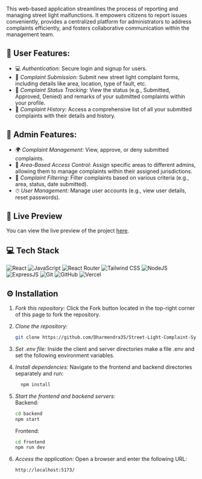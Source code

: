 This web-based application streamlines the process of reporting and managing street light malfunctions. It empowers citizens to report issues conveniently,
provides a centralized platform for administrators to address complaints efficiently, and fosters collaborative communication within the management team.

## 🔮 User Features:

- 💻 _Authentication:_ Secure login and signup for users.
- 📁 _Complaint Submission:_ Submit new street light complaint forms, including details like area, location, type of fault, etc.
- 💾 _Complaint Status Tracking:_ View the status (e.g., Submitted, Approved, Denied) and remarks of your submitted complaints within your profile.
- 🚀 _Complaint History:_ Access a comprehensive list of all your submitted complaints with their details and history.

## 👥 Admin Features:

- 🌍 _Complaint Management:_ View, approve, or deny submitted complaints.
- 🌈 _Area-Based Access Control:_ Assign specific areas to different admins, allowing them to manage complaints within their assigned jurisdictions.
- 🚀 _Complaint Filtering:_ Filter complaints based on various criteria (e.g., area, status, date submitted).
- ⏱ _User Management:_ Manage user accounts (e.g., view user details, reset passwords).

## 🚀 Live Preview

You can view the live preview of the project [here](https://slcms.vercel.app/).

## 💻 Tech Stack

![React](https://img.shields.io/badge/React-20232A?style=for-the-badge&logo=react&logoColor=61DAFB)
![JavaScript](https://img.shields.io/badge/JavaScript-007ACC?style=for-the-badge&logo=javascript&logoColor=white)
![React Router](https://img.shields.io/badge/React_Router-CA4245?style=for-the-badge&logo=react-router&logoColor=white)
![Tailwind CSS](https://img.shields.io/badge/Tailwind_CSS-38B2AC?style=for-the-badge&logo=tailwind-css&logoColor=white)
![NodeJS](https://img.shields.io/badge/Node.js-43853D?style=for-the-badge&logo=node.js&logoColor=white)
![ExpressJS](https://img.shields.io/badge/Express.js-404D59?style=for-the-badge)
![Git](https://img.shields.io/badge/GIT-E44C30?style=for-the-badge&logo=git&logoColor=white)
![GitHub](https://img.shields.io/badge/GitHub-100000?style=for-the-badge&logo=github&logoColor=white)
![Vercel](https://img.shields.io/badge/Vercel-000000?style=for-the-badge&logo=vercel&logoColor=white)

## ⚙ Installation

1. _Fork this repository:_ Click the Fork button located in the top-right corner of this page to fork the repository.
2. _Clone the repository:_
   ```bash
   git clone https://github.com/Dharmendra35/Street-Light-Complaint-System.git
   ```
3. _Set .env file:_
   Inside the client and server directories make a file .env and set the following environment variables.

4. _Install dependencies:_
   Navigate to the frontend and backend directories separately and run:
   ```bash
     npm install
   ```
5. _Start the frontend and backend servers:_  
    Backend:

   ```bash
   cd backend
   npm start
   ```

   Frontend:

   ```bash
   cd frontend
   npm run dev
   ```

6. _Access the application:_
   Open a browser and enter the following URL:
   ```bash
   http://localhost:5173/
   ```

